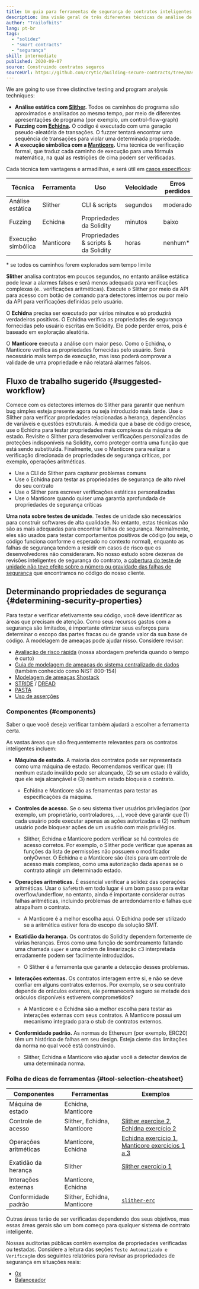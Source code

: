 ```yaml
---
title: Um guia para ferramentas de segurança de contratos inteligentes
description: Uma visão geral de três diferentes técnicas de análise de testes e programas
author: "Trailofbits"
lang: pt-br
tags:
  - "solidez"
  - "smart contracts"
  - "segurança"
skill: intermediate
published: 2020-09-07
source: Construindo contratos seguros
sourceUrl: https://github.com/crytic/building-secure-contracts/tree/master/program-analysis
---
```


We are going to use three distinctive testing and program analysis techniques:

- **Análise estática com [Slither](/developers/tutorials/how-to-use-slither-to-find-smart-contract-bugs/).** Todos os caminhos do programa são aproximados e analisados ao mesmo tempo, por meio de diferentes apresentações de programa (por exemplo, um control-flow-graph)
- **Fuzzing com [Echidna](/developers/tutorials/how-to-use-echidna-to-test-smart-contracts/).** O código é executado com uma geração pseudo-aleatória de transações. O fuzzer tentará encontrar uma sequência de transações para violar uma determinada propriedade.
- **A execução simbólica com a [Manticore](/developers/tutorials/how-to-use-manticore-to-find-smart-contract-bugs/).** Uma técnica de verificação formal, que traduz cada caminho de execução para uma fórmula matemática, na qual as restrições de cima podem ser verificadas.

Cada técnica tem vantagens e armadilhas, e será útil em [casos específicos](#determining-security-properties):

| Técnica            | Ferramenta | Uso                                  | Velocidade | Erros perdidos | Alarmes falso |
| ------------------ | ---------- | ------------------------------------ | ---------- | -------------- | ------------- |
| Análise estática   | Slither    | CLI & scripts                        | segundos   | moderado       | baixo         |
| Fuzzing            | Echidna    | Propriedades da Solidity             | minutos    | baixo          | nenhum        |
| Execução simbólica | Manticore  | Propriedades & scripts & da Solidity | horas      | nenhum\*     | nenhum        |

\* se todos os caminhos forem explorados sem tempo limite

**Slither** analisa contratos em poucos segundos, no entanto análise estática pode levar a alarmes falsos e será menos adequada para verificações complexas (e.. verificações aritméticas). Execute o Slither por meio da API para acesso com botão de comando para detectores internos ou por meio da API para verificações definidas pelo usuário.

O **Echidna** precisa ser executado por vários minutos e só produzirá verdadeiros positivos. O Echidna verifica as propriedades de segurança fornecidas pelo usuário escritas em Solidity. Ele pode perder erros, pois é baseado em exploração aleatória.

O **Manticore** executa a análise com maior peso. Como o Echidna, o Manticore verifica as propriedades fornecidas pelo usuário. Será necessário mais tempo de execução, mas isso poderá comprovar a validade de uma propriedade e não relatará alarmes falsos.

## Fluxo de trabalho sugerido {#suggested-workflow}

Comece com os detectores internos do Slither para garantir que nenhum bug simples esteja presente agora ou seja introduzido mais tarde. Use o Slither para verificar propriedades relacionadas a herança, dependências de variáveis e questões estruturais. À medida que a base de código cresce, use o Echidna para testar propriedades mais complexas da máquina de estado. Revisite o Slither para desenvolver verificações personalizadas de proteções indisponíveis na Solidity, como proteger contra uma função que está sendo substituída. Finalmente, use o Manticore para realizar a verificação direcionada de propriedades de segurança críticas, por exemplo, operações aritméticas.

- Use a CLI do Slither para capturar problemas comuns
- Use o Echidna para testar as propriedades de segurança de alto nível do seu contrato
- Use o Slither para escrever verificações estáticas personalizadas
- Use o Manticore quando quiser uma garantia aprofundada de propriedades de segurança críticas

**Uma nota sobre testes de unidade**. Testes de unidade são necessários para construir softwares de alta qualidade. No entanto, estas técnicas não são as mais adequadas para encontrar falhas de segurança. Normalmente, eles são usados para testar comportamentos positivos de código (ou seja, o código funciona conforme o esperado no contexto normal), enquanto as falhas de segurança tendem a residir em casos de risco que os desenvolvedores não consideraram. No nosso estudo sobre dezenas de revisões inteligentes de segurança do contrato, a [cobertura do teste de unidade não teve efeito sobre o número ou gravidade das falhas de segurança](https://blog.trailofbits.com/2019/08/08/246-findings-from-our-smart-contract-audits-an-executive-summary/) que encontramos no código do nosso cliente.

## Determinando propriedades de segurança {#determining-security-properties}

Para testar e verificar efetivamente seu código, você deve identificar as áreas que precisam de atenção. Como seus recursos gastos com a segurança são limitados, é importante otimizar seus esforços para determinar o escopo das partes fracas ou de grande valor da sua base de código. A modelagem de ameaças pode ajudar nisso. Considere revisar:

- [Avaliação de risco rápida](https://infosec.mozilla.org/guidelines/risk/rapid_risk_assessment.html) (nossa abordagem preferida quando o tempo é curto)
- [Guia de modelagem de ameaças do sistema centralizado de dados](https://csrc.nist.gov/publications/detail/sp/800-154/draft) (também conhecido como NIST 800-154)
- [Modelagem de ameaças Shostack](https://www.amazon.com/Threat-Modeling-Designing-Adam-Shostack/dp/1118809998)
- [STRIDE](https://wikipedia.org/wiki/STRIDE_(security)) / [DREAD](https://wikipedia.org/wiki/DREAD_(risk_assessment_model))
- [PASTA](https://wikipedia.org/wiki/Threat_model#P.A.S.T.A.)
- [Uso de asserções](https://blog.regehr.org/archives/1091)

### Componentes {#components}

Saber o que você deseja verificar também ajudará a escolher a ferramenta certa.

As vastas áreas que são frequentemente relevantes para os contratos inteligentes incluem:

- **Máquina de estado.** A maioria dos contratos pode ser representada como uma máquina de estado. Recomendamos verificar que: (1) nenhum estado inválido pode ser alcançado, (2) se um estado é válido, que ele seja alcançável e (3) nenhum estado bloqueia o contrato.

  - Echidna e Manticore são as ferramentas para testar as especificações da máquina.

- **Controles de acesso.** Se o seu sistema tiver usuários privilegiados (por exemplo, um proprietário, controladores, …), você deve garantir que (1) cada usuário pode executar apenas as ações autorizadas e (2) nenhum usuário pode bloquear ações de um usuário com mais privilégios.

  - Slither, Echidna e Manticore podem verificar se há controles de acesso corretos. Por exemplo, o Slither pode verificar que apenas as funções da lista de permissões não possuem o modificador onlyOwner. O Echidna e a Manticore são úteis para um controle de acesso mais complexo, como uma autorização dada apenas se o contrato atingir um determinado estado.

- **Operações aritméticas.** É essencial verificar a solidez das operações aritméticas. Usar o `SafeMath` em todo lugar é um bom passo para evitar overflow/underflow, no entanto, ainda é importante considerar outras falhas aritméticas, incluindo problemas de arredondamento e falhas que atrapalham o contrato.

  - A Manticore é a melhor escolha aqui. O Echidna pode ser utilizado se a aritmética estiver fora do escopo da solução SMT.

- **Exatidão da herança.** Os contratos do Solidity dependem fortemente de várias heranças. Erros como uma função de sombreamento faltando uma chamada `super` e uma ordem de linearização c3 interpretada erradamente podem ser facilmente introduzidos.

  - O Slither é a ferramenta que garante a detecção desses problemas.

- **Interações externas.** Os contratos interagem entre si, e não se deve confiar em alguns contratos externos. Por exemplo, se o seu contrato depende de oráculos externos, ele permanecerá seguro se metade dos oráculos disponíveis estiverem comprometidos?

  - A Manticore e o Echidna são a melhor escolha para testar as interações externas com seus contratos. A Manticore possui um mecanismo integrado para o stub de contratos externos.

- **Conformidade padrão.** As normas do Ethereum (por exemplo, ERC20) têm um histórico de falhas em seu design. Esteja ciente das limitações da norma no qual você está construindo.
  - Slither, Echidna e Manticore vão ajudar você a detectar desvios de uma determinada norma.

### Folha de dicas de ferramentas {#tool-selection-cheatsheet}

| Componentes           | Ferramentas                 | Exemplos                                                                                                                                                                                                                                                          |
| --------------------- | --------------------------- | ----------------------------------------------------------------------------------------------------------------------------------------------------------------------------------------------------------------------------------------------------------------- |
| Máquina de estado     | Echidna, Manticore          |                                                                                                                                                                                                                                                                   |
| Controle de acesso    | Slither, Echidna, Manticore | [Slither exercise 2](https://github.com/crytic/building-secure-contracts/blob/master/program-analysis/slither/exercise2.md), [Echidna exercício 2](https://github.com/crytic/building-secure-contracts/blob/master/program-analysis/echidna/exercises/Exercise-2.md)        |
| Operações aritméticas | Manticore, Echidna          | [Echidna exercício 1](https://github.com/crytic/building-secure-contracts/blob/master/program-analysis/echidna/exercises/Exercise-1.md), [Manticore exercícios 1 a 3](https://github.com/crytic/building-secure-contracts/tree/master/program-analysis/manticore/exercises) |
| Exatidão da herança   | Slither                     | [Slither exercício 1](https://github.com/crytic/building-secure-contracts/blob/master/program-analysis/slither/exercise1.md)                                                                                                                                      |
| Interações externas   | Manticore, Echidna          |                                                                                                                                                                                                                                                                   |
| Conformidade padrão   | Slither, Echidna, Manticore | [`slither-erc`](https://github.com/crytic/slither/wiki/ERC-Conformance)                                                                                                                                                                                           |

Outras áreas terão de ser verificadas dependendo dos seus objetivos, mas essas áreas gerais são um bom começo para qualquer sistema de contrato inteligente.

Nossas auditorias públicas contêm exemplos de propriedades verificadas ou testadas. Considere a leitura das seções `Teste Automatizado e Verificação` dos seguintes relatórios para revisar as propriedades de segurança em situações reais:

- [0x](https://github.com/trailofbits/publications/blob/master/reviews/0x-protocol.pdf)
- [Balanceador](https://github.com/trailofbits/publications/blob/master/reviews/BalancerCore.pdf)

